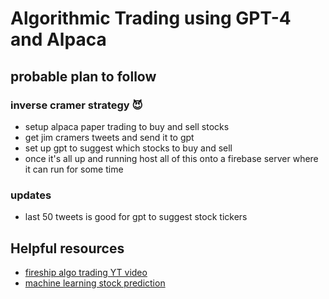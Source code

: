 # Algorithmic Trading using GPT-4 and Alpaca

## probable plan to follow

### inverse cramer strategy 😈

- setup alpaca paper trading to buy and sell stocks
- get jim cramers tweets and send it to gpt
- set up gpt to suggest which stocks to buy and sell
- once it's all up and running host all of this onto a firebase server where it can run for some time

### updates

- last 50 tweets is good for gpt to suggest stock tickers


## Helpful resources
- [fireship algo trading YT video](https://www.youtube.com/watch?v=BrcugNqRwUs)
- [machine learning stock prediction](https://www.youtube.com/watch?v=1O_BenficgE) 





